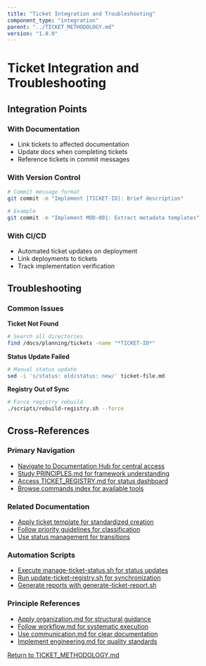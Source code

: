 ```yaml
---
title: "Ticket Integration and Troubleshooting"
component_type: "integration"
parent: "../TICKET_METHODOLOGY.md"
version: "1.0.0"
---
```


# Ticket Integration and Troubleshooting

## Integration Points

### With Documentation
- Link tickets to affected documentation
- Update docs when completing tickets
- Reference tickets in commit messages

### With Version Control
```bash
# Commit message format
git commit -m "Implement [TICKET-ID]: Brief description"

# Example
git commit -m "Implement MOD-001: Extract metadata templates"
```

### With CI/CD
- Automated ticket updates on deployment
- Link deployments to tickets
- Track implementation verification

## Troubleshooting

### Common Issues

**Ticket Not Found**
```bash
# Search all directories
find /docs/planning/tickets -name "*TICKET-ID*"
```

**Status Update Failed**
```bash
# Manual status update
sed -i 's/status: old/status: new/' ticket-file.md
```

**Registry Out of Sync**
```bash
# Force registry rebuild
./scripts/rebuild-registry.sh --force
```

## Cross-References

### Primary Navigation
- [Navigate to Documentation Hub for central access](../../index.md)
- [Study PRINCIPLES.md for framework understanding](../principles/PRINCIPLES.md)
- [Access TICKET_REGISTRY.md for status dashboard](../TICKET_REGISTRY.md)
- [Browse commands index for available tools](../../../commands/index.md)

### Related Documentation
- [Apply ticket template for standardized creation](../templates/ticket-template.md)
- [Follow priority guidelines for classification](../guides/priority-guidelines.md)
- [Use status management for transitions](../guides/status-management.md)

### Automation Scripts
- [Execute manage-ticket-status.sh for status updates](../../../scripts/manage-ticket-status.sh)
- [Run update-ticket-registry.sh for synchronization](../../../scripts/update-ticket-registry.sh)
- [Generate reports with generate-ticket-report.sh](../../../scripts/generate-ticket-report.sh)

### Principle References
- [Apply organization.md for structural guidance](../../principles/organization.md)
- [Follow workflow.md for systematic execution](../../principles/workflow.md)
- [Use communication.md for clear documentation](../../principles/communication.md)
- [Implement engineering.md for quality standards](../../principles/engineering.md)

[Return to TICKET_METHODOLOGY.md](../TICKET_METHODOLOGY.md)